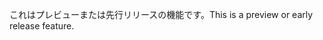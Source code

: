 <span data-ttu-id="7170a-101">これはプレビューまたは先行リリースの機能です。</span><span class="sxs-lookup"><span data-stu-id="7170a-101">This is a preview or early release feature.</span></span>